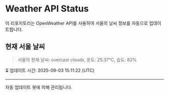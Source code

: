 
# Weather API Status

이 리포지토리는 OpenWeather API를 사용하여 서울의 날씨 정보를 자동으로 업데이트합니다.

## 현재 서울 날씨
> 서울의 현재 날씨: overcast clouds, 온도: 25.37°C, 습도: 82%

⏳ 업데이트 시간: 2025-09-03 15:11:22 (UTC)

---
자동 업데이트 봇에 의해 관리됩니다.
